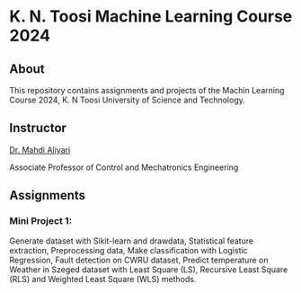 # K. N. Toosi Machine Learning Course 2024

## About
This repository contains assignments and projects of the Machin Learning Course 2024, K. N Toosi University of Science and Technology.

## Instructor
[Dr. Mahdi Aliyari](https://apac.ee.kntu.ac.ir/members/faculty/aliyari/)

Associate Professor of Control and Mechatronics Engineering

## Assignments
### Mini Project 1:
 Generate dataset with Sikit-learn and drawdata, Statistical feature extraction, Preprocessing data, Make classification with Logistic Regression, Fault detection on CWRU dataset, Predict temperature on Weather in Szeged dataset with Least Square (LS), Recursive  Least Square (RLS) and Weighted Least Square (WLS) methods.
